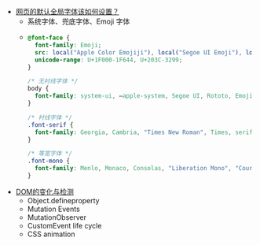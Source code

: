 - [网页的默认全局字体该如何设置？](https://www.bilibili.com/video/BV1b54y1Z7pu)
	- 系统字体、兜底字体、Emoji 字体
	- ```css
	  @font-face {
	    font-family: Emoji;
	    src: local("Apple Color Emojiji"), local("Segoe UI Emoji"), local("Segoe UI Symbol"), local("Noto Color Emoji");
	    unicode-range: U+1F000-1F644, U+203C-3299;
	  }
	  
	  /* 无衬线字体 */
	  body {
	    font-family: system-ui, —apple-system, Segoe UI, Rototo, Emoji, Helvetica, Arial, sans-serif;
	  }
	  
	  /* 衬线字体 */
	  .font-serif {
	    font-family: Georgia, Cambria, "Times New Roman", Times, serif;
	  }
	  
	  /* 等宽字体 */
	  .font-mono {
	    font-family: Menlo, Monaco, Consolas, "Liberation Mono", "Courier New", monospace;
	  }
	  ```
- [DOM的变化与检测](https://www.bilibili.com/video/BV1xF41177qQ)
	- Object.defineproperty
	- Mutation Events
	- MutationObserver
	- CustomEvent life cycle
	- CSS animation